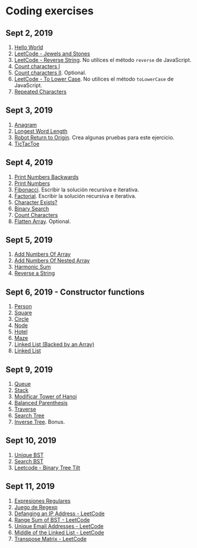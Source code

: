 # Coding exercises

## Sept 2, 2019

1. [Hello World](hello.md)
2. [LeetCode - Jewels and Stones](https://leetcode.com/problems/jewels-and-stones/)
3. [LeetCode - Reverse String](https://leetcode.com/problems/reverse-string/). No utilices el método `reverse` de JavaScript.
4. [Count characters I](countCharsI.md)
5. [Count characters II](countCharsII.md). Optional.
6. [LeetCode - To Lower Case](https://leetcode.com/problems/to-lower-case/). No utilices el método `toLowerCase` de JavaScript.
7. [Repeated Characters](repeatedChars.md)

## Sept 3, 2019

1. [Anagram](anagram.md)
2. [Longest Word Length](longestWordLength.md)
3. [Robot Return to Origin](https://leetcode.com/problems/robot-return-to-origin/). Crea algunas pruebas para este ejercicio.
4. [TicTacToe](tictactoe.md)

## Sept 4, 2019

1. [Print Numbers Backwards](printNumbersBackwards.md)
2. [Print Numbers](printNumbers.md)
3. [Fibonacci](fibonacci.md). Escribir la solución recursiva e iterativa.
4. [Factorial](factorial.md). Escribir la solución recursiva e iterativa.
5. [Character Exists?](charExists.md)
6. [Binary Search](binarySearch.md)
7. [Count Characters](countCharsRecursive.md)
8. [Flatten Array](flattenArray.md). Optional.

## Sept 5, 2019

1. [Add Numbers Of Array](addNumbersArray.md)
2. [Add Numbers Of Nested Array](addNumbersNestedArray.md)
3. [Harmonic Sum](harmonicSum.md)
4. [Reverse a String](reverseRecursive.md)

## Sept 6, 2019 - Constructor functions

1. [Person](person.md)
2. [Square](square.md)
3. [Circle](circle.md)
4. [Node](node.md)
5. [Hotel](hotel.md)
6. [Maze](maze.md)
7. [Linked List (Backed by an Array)](linkedListArray.md)
8. [Linked List](linkedList.md)

## Sept 9, 2019

1. [Queue](queue.md)
2. [Stack](stack.md)
3. [Modificar Tower of Hanoi](hanoiStack.md)
4. [Balanced Parenthesis](balancedParenthesis.md)
5. [Traverse](traverse.md)
6. [Search Tree](searchTree.md)
7. [Inverse Tree](inverseTree.md). Bonus.

## Sept 10, 2019

1. [Unique BST](uniqueBST.md)
2. [Search BST](searchBST.md)
3. [Leetcode - Binary Tree Tilt](https://leetcode.com/problems/binary-tree-tilt/)

## Sept 11, 2019

1. [Expresiones Regulares](regexp.md)
2. [Juego de Regexp](http://play.inginf.units.it)
3. [Defanging an IP Address - LeetCode](https://leetcode.com/problems/defanging-an-ip-address/)
4. [Range Sum of BST - LeetCode](https://leetcode.com/problems/range-sum-of-bst/)
5. [Unique Email Addresses - LeetCode](https://leetcode.com/problems/unique-email-addresses/)
6. [Middle of the Linked List - LeetCode](https://leetcode.com/problems/middle-of-the-linked-list/)
7. [Transpose Matrix - LeetCode](https://leetcode.com/problems/transpose-matrix/)
